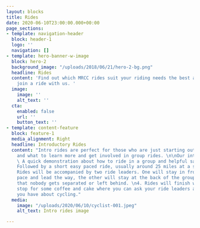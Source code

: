 ```yaml
---
layout: blocks
title: Rides
date: 2020-06-10T23:00:00.000+00:00
page_sections:
- template: navigation-header
  block: header-1
  logo: ''
  navigation: []
- template: hero-banner-w-image
  block: hero-2
  background_image: "/uploads/2018/06/21/hero-2-bg.png"
  headline: Rides
  content: 'Find out which MRCC rides suit your riding needs the best and when to
    join a ride with us. '
  image:
    image: ''
    alt_text: ''
  cta:
    enabled: false
    url: ''
    button_text: ''
- template: content-feature
  block: feature-1
  media_alignment: Right
  headline: Introductory Rides
  content: "Intro rides are perfect for those who are just starting out in road cycling
    and what to learn more and get involved in group rides. \n\nOur intro rides include:\n\n1.
    \ A quick demonstration about how to ride in a group and helpful safety tips \n2.
    Followed by a short easy paced ride, usually around 25 miles at a steady 15-16mph.\n3.
    Rides will be accompanied by two ride leaders. One will stay in front to set the
    pace and lead the way, the other will stay at the back of the group to make sure
    that nobody gets separated or left behind. \n4. Rides will finish with a cafe
    stop for some coffee and cake where you can ask your ride leaders any question
    you have about cycling."
  media:
    image: "/uploads/2020/06/10/cyclist-001.jpeg"
    alt_text: Intro rides image

---
```

